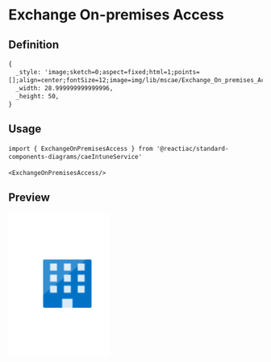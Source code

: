 # Exchange On-premises Access

## Definition

```
{
  _style: 'image;sketch=0;aspect=fixed;html=1;points=[];align=center;fontSize=12;image=img/lib/mscae/Exchange_On_premises_Access.svg;strokeColor=none;',
  _width: 28.999999999999996,
  _height: 50,
}
```

## Usage

```
import { ExchangeOnPremisesAccess } from '@reactiac/standard-components-diagrams/caeIntuneService'

<ExchangeOnPremisesAccess/>
```

## Preview

<img src="./exchange-on-premises-access.png" width="200"/>
